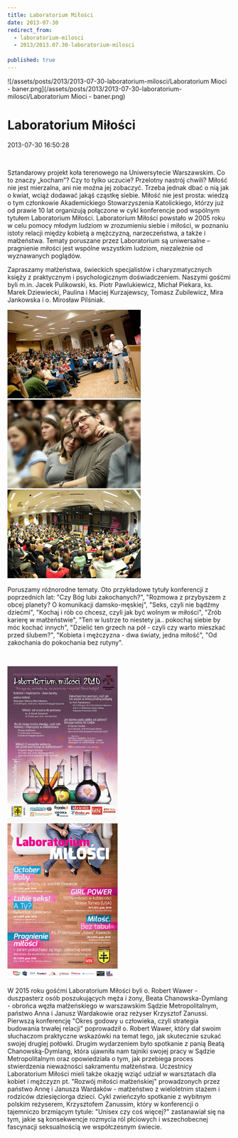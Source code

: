 ```yaml
---
title: Laboratorium Miłości
date: 2013-07-30
redirect_from: 
  - laboratorium-milosci
  - 2013/2013.07.30-laboratorium-milosci

published: true
---
```



![/assets/posts/2013/2013-07-30-laboratorium-milosci/Laboratorium Mioci - baner.png](/assets/posts/2013/2013-07-30-laboratorium-milosci/Laboratorium Mioci - baner.png)

# Laboratorium Miłości

<time>2013-07-30 16:50:28</time>


 




<!--[if gte mso 10]>

<![endif]-->Sztandarowy projekt koła terenowego na Uniwersytecie Warszawskim. Co to znaczy „kocham”? Czy to tylko uczucie? Przelotny nastrój chwili? Miłość nie jest mierzalna, ani nie można jej zobaczyć. Trzeba jednak dbać o nią jak o kwiat, wciąż dodawać jakąś cząstkę siebie. Miłość nie jest prosta: wiedzą o tym członkowie Akademickiego Stowarzyszenia Katolickiego, którzy już od prawie 10 lat organizują połączone w cykl konferencje pod wspólnym tytułem Laboratorium Miłości. Laboratorium Miłości powstało w 2005 roku w celu pomocy młodym ludziom w zrozumieniu siebie i miłości, w poznaniu istoty relacji między kobietą a mężczyzną, narzeczeństwa, a także i małżeństwa. Tematy poruszane przez Laboratorium są uniwersalne – pragnienie miłości jest wspólne wszystkim ludziom, niezależnie od wyznawanych poglądów.


 Zapraszamy małżeństwa, świeckich specjalistów i charyzmatycznych księży z praktycznym i psychologicznym doświadczeniem. Naszymi gośćmi byli m.in. Jacek Pulikowski, ks. Piotr Pawlukiewicz, Michał Piekara, ks. Marek Dziewiecki, Paulina i Maciej Kurzajewscy, Tomasz Zubilewicz, Mira Jankowska i o. Mirosław Pilśniak.

![/assets/posts/2013/2013-07-30-laboratorium-milosci/LM04.jpg](/assets/posts/2013/2013-07-30-laboratorium-milosci/LM04.jpg)  
![/assets/posts/2013/2013-07-30-laboratorium-milosci/lm02.jpg](/assets/posts/2013/2013-07-30-laboratorium-milosci/lm02.jpg)  
![/assets/posts/2013/2013-07-30-laboratorium-milosci/lm03.jpg](/assets/posts/2013/2013-07-30-laboratorium-milosci/lm03.jpg)


Poruszamy różnorodne tematy. Oto przykładowe tytuły konferencji z poprzednich lat: "Czy Bóg lubi zakochanych?", "Rozmowa z przybyszem z obcej planety? O komunikacji damsko-męskiej", "Seks, czyli nie bądźmy dziećmi", "Kochaj i rób co chcesz, czyli jak być wolnym w miłości", "Zrób karierę w małżeństwie", "Ten w lustrze to niestety ja.. pokochaj siebie by móc kochać innych", "Dzielić ten grzech na pół - czyli czy warto mieszkać przed ślubem?", "Kobieta i mężczyzna - dwa światy, jedna miłość", "Od zakochania do pokochania bez rutyny".


  


<!--[if gte mso 10]>

<![endif]--> 
![/assets/posts/2013/2013-07-30-laboratorium-milosci/plakatLM_03.jpg](/assets/posts/2013/2013-07-30-laboratorium-milosci/plakatLM_03.jpg)  
![/assets/posts/2013/2013-07-30-laboratorium-milosci/plakat_lm04.jpg](/assets/posts/2013/2013-07-30-laboratorium-milosci/plakat_lm04.jpg)


W 2015 roku gośćmi Laboratorium Miłości byli o. Robert Wawer - duszpasterz osób poszukujących męża i żony, Beata Chanowska-Dymlang - obrońca węzła małżeńskiego w warszawskim Sądzie Metropolitalnym, państwo Anna i Janusz Wardakowie oraz reżyser Krzysztof Zanussi. Pierwszą konferencję "Okres godowy u człowieka, czyli strategia budowania trwałej relacji" poprowadził o. Robert Wawer, który dał swoim słuchaczom praktyczne wskazówki na temat tego, jak skutecznie szukać swojej drugiej połówki. Drugim wydarzeniem było spotkanie z panią Beatą Chanowską-Dymlang, która ujawniła nam tajniki swojej pracy w Sądzie Metropolitalnym oraz opowiedziała o tym, jak przebiega proces stwierdzenia nieważności sakramentu małżeństwa. Uczestnicy Laboratorium Miłości mieli także okazję wziąć udział w warsztatach dla kobiet i mężczyzn pt. "Rozwój miłości małżeńskiej" prowadzonych przez państwo Annę i Janusza Wardaków - małżeństwo z wieloletnim stażem i rodziców dziesięciorga dzieci. Cykl zwieńczyło spotkanie z wybitnym polskim reżyserem, Krzysztofem Zanussim, który w konferencji o tajemniczo brzmiącym tytule: "Unisex czy coś więcej?" zastanawiał się na tym, jakie są konsekwencje rozmycia ról płciowych i wszechobecnej fascynacji seksualnością we współczesnym świecie. 


<!--{{json:{"created_date":"2013-07-30 16:50:28","publish_down":"0000-00-00 00:00:00","id":"5244"}}}-->